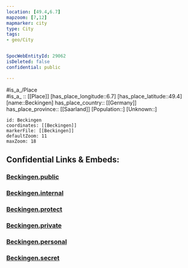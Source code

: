 ```yaml
---
location: [49.4,6.7] 
mapzoom: [7,12] 
mapmarker: city 
type: City
tags:
- geo/City


SpocWebEntityId: 29062
isDeleted: false
confidential: public

---
```

#is_a_/Place  
#is_a_ :: [[Place]] 
[has_place_longitude::6.7] 
[has_place_latitude::49.4] 
[name::Beckingen] 
has_place_country:: [[Germany]]  
has_place_province:: [[Saarland]] 
[Population::] 
[Unknown::] 


```leaflet
id: Beckingen
coordinates: [[Beckingen]] 
markerFile: [[Beckingen]] 
defaultZoom: 11 
maxZoom: 18
```


## Confidential Links & Embeds: 

### [Beckingen.public](/_public/\Earth\Continent\Europe\Europe~Central\Germany\Germany~West\Saarland\counties~Saarland\Merzig-Wadern\cities~Merzig-WadernBeckingen.public.md) 

### [Beckingen.internal](/_internal/\Earth\Continent\Europe\Europe~Central\Germany\Germany~West\Saarland\counties~Saarland\Merzig-Wadern\cities~Merzig-WadernBeckingen.internal.md) 

### [Beckingen.protect](/_protect/\Earth\Continent\Europe\Europe~Central\Germany\Germany~West\Saarland\counties~Saarland\Merzig-Wadern\cities~Merzig-WadernBeckingen.protect.md) 

### [Beckingen.private](/_private/\Earth\Continent\Europe\Europe~Central\Germany\Germany~West\Saarland\counties~Saarland\Merzig-Wadern\cities~Merzig-WadernBeckingen.private.md) 

### [Beckingen.personal](/_personal/\Earth\Continent\Europe\Europe~Central\Germany\Germany~West\Saarland\counties~Saarland\Merzig-Wadern\cities~Merzig-WadernBeckingen.personal.md) 

### [Beckingen.secret](/_secret/\Earth\Continent\Europe\Europe~Central\Germany\Germany~West\Saarland\counties~Saarland\Merzig-Wadern\cities~Merzig-WadernBeckingen.secret.md)

